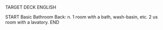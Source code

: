 TARGET DECK
ENGLISH

START
Basic
Bathroom
Back: n. 1 room with a bath, wash-basin, etc. 2 us room with a lavatory.
END
